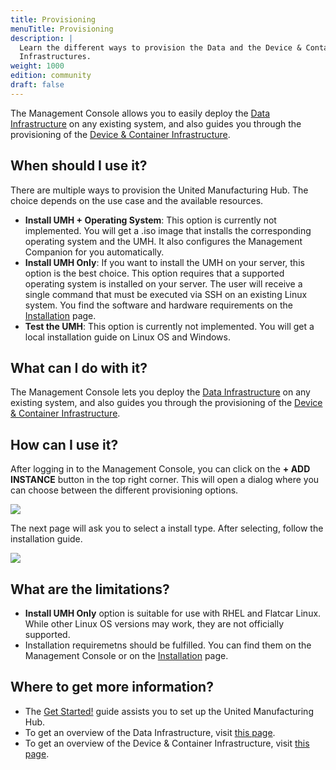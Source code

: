 ```yaml
---
title: Provisioning
menuTitle: Provisioning
description: |
  Learn the different ways to provision the Data and the Device & Container
  Infrastructures.
weight: 1000
edition: community
draft: false
---
```


The Management Console allows you to easily deploy the
[Data Infrastructure](https://www.umh.app/umh-integrated-platform-data-infrastructure)
on any existing system, and also guides you through the provisioning of the
[Device & Container Infrastructure](https://www.umh.app/umh-integrated-platform-device-container-infrastructure).

## When should I use it?
There are multiple ways to provision the United Manufacturing Hub. The choice depends on the use case and the available resources.

- **Install UMH + Operating System**: This option is currently not implemented. You will get a .iso image that installs the corresponding operating system and the UMH. It also configures the Management Companion for you automatically. 
- **Install UMH Only**: If you want to install the UMH on your server, this option is the best choice. This option requires that a supported operating system is installed on your server. The user will receive a single command that must be executed via SSH on an existing Linux system. You find the software and hardware requirements on the [Installation](/docs/getstarted/installation/) page.
- **Test the UMH**: This option is currently not implemented. You will get a local installation guide on Linux OS and Windows.


## What can I do with it?
The Management Console lets you deploy the [Data Infrastructure](https://www.umh.app/umh-integrated-platform-data-infrastructure) on any existing system, and also guides you through the provisioning of the [Device & Container Infrastructure](https://www.umh.app/umh-integrated-platform-device-container-infrastructure).

## How can I use it?
After logging in to the Management Console, you can click on the **+ ADD INSTANCE** button in the top right corner. This will open a dialog where you can choose between the different provisioning options.

![](/images/getstarted/installation/dashboard.png?width=80%)

The next page will ask you to select a install type. After selecting, follow the installation guide.

![](/images/features/provisioning/provision.png?width=80%)

## What are the limitations?
- **Install UMH Only** option is suitable for use with RHEL and Flatcar Linux. While other Linux OS versions may work, they are not officially supported.
- Installation requiremetns should be fulfilled. You can find them on the Management Console or on the [Installation](/docs/getstarted/installation/) page.

## Where to get more information?
- The [Get Started!](/docs/getstarted) guide assists you to set up the United Manufacturing Hub.
- To get an overview of the Data Infrastructure, visit [this page](https://www.umh.app/umh-integrated-platform-data-infrastructure).
- To get an overview of the Device & Container Infrastructure, visit [this page](https://www.umh.app/umh-integrated-platform-device-container-infrastructure).